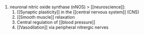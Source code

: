 1. neuronal nitric oxide synthase (nNOS) > [[neuroscience]]:
	1. [[Synaptic plasticity]] in the [[central nervous system]] (CNS)
	2. [[Smooth muscle]] relaxation
	3. Central regulation of [[blood pressure]]
	4. [[Vasodilation]] via peripheral nitrergic nerves